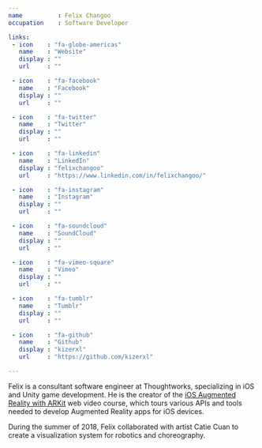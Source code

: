 ```yaml
---
name          : Felix Changoo
occupation    : Software Developer

links:
 - icon    : "fa-globe-americas"
   name    : "Website"
   display : ""
   url     : ""

 - icon    : "fa-facebook"
   name    : "Facebook"
   display : ""
   url     : ""

 - icon    : "fa-twitter"
   name    : "Twitter"
   display : ""
   url     : ""

 - icon    : "fa-linkedin"
   name    : "LinkedIn"
   display : "felixchangoo"
   url     : "https://www.linkedin.com/in/felixchangoo/"

 - icon    : "fa-instagram"
   name    : "Instagram"
   display : ""
   url     : ""

 - icon    : "fa-soundcloud"
   name    : "SoundCloud"
   display : ""
   url     : ""

 - icon    : "fa-vimeo-square"
   name    : "Vimeo"
   display : ""
   url     : ""

 - icon    : "fa-tumblr"
   name    : "Tumblr"
   display : ""
   url     : ""

 - icon    : "fa-github"
   name    : "Github"
   display : "kizerxl"
   url     : "https://github.com/kizerxl"

---
```

Felix is a consultant software engineer at Thoughtworks, specializing in iOS and Unity game development. He is the creator of the [iOS Augmented Reality with ARKit](https://www.packtpub.com/web-development/ios-augmented-reality-arkit-video) web video course, which tours various APIs and tools needed to develop Augmented Reality apps for iOS devices.

During the summer of 2018, Felix collaborated with artist Catie Cuan to create a visualization system for robotics and choreography.